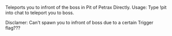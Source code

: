 Teleports you to infront of the boss in Pit of Petrax Directly.
Usage: Type !pit into chat to teleport you to boss.

Disclamer: Can't spawn you to infront of boss due to a certain Trigger flag???
